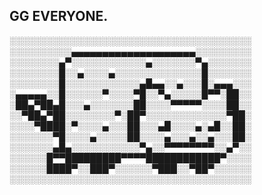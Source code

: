 ## GG EVERYONE.
  
  ░░░░░░░░░░░░░░░░░░░░░░░░░░░░░░░░░░░░░░░
  ░░░░░░░░░░▄▄▄▄▄▄▄▄▄▄▄▄▄▄▄▄▄▄▄▄░░░░░░░░░
  ░░░░░░░░▄▀░░░░░░░░░░░░▄░░░░░░░▀▄░░░░░░░
  ░░░░░░░░█░░▄░░░░▄░░░░░░░░░░░░░░█░░░░░░░
  ░░░░░░░░█░░░░░░░░░░░░▄█▄▄░░▄░░░█░▄▄▄░░░
  ░▄▄▄▄▄░░█░░░░░░▀░░░░▀█░░▀▄░░░░░█▀▀░██░░
  ░██▄▀██▄█░░░▄░░░░░░░██░░░░▀▀▀▀▀░░░░██░░
  ░░▀██▄▀██░░░░░░░░▀░██▀░░░░░░░░░░░░░▀██░
  ░░░░▀████░▀░░░░▄░░░██░░░▄█░░░░▄░▄█░░██░
  ░░░░░░░▀█░░░░▄░░░░░██░░░░▄░░░▄░░▄░░░██░
  ░░░░░░░▄█▄░░░░░░░░░░░▀▄░░▀▀▀▀▀▀▀▀░░▄▀░░
  ░░░░░░█▀▀█████████▀▀▀▀████████████▀░░░░
  ░░░░░░████▀░░███▀░░░░░░▀███░░▀██▀░░░░░░
  ░░░░░░░░░░░░░░░░░░░░░░░░░░░░░░░░░░░░░░░
